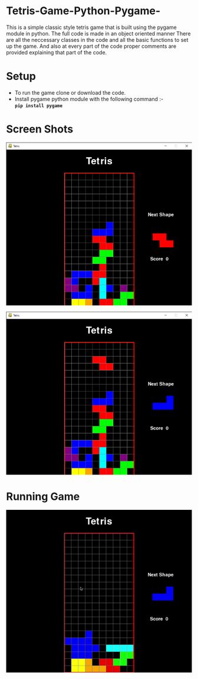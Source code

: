 # Tetris-Game-Python-Pygame-


This is a simple classic style tetris game that is built using the pygame module in python. The full code is made in an object oriented manner
There are all the neccessary classes in the code and all the basic functions to set up the game. And also at every part of the code proper 
comments are provided explaining that part of the code.

# Setup

* To run the game clone or download the code.
* Install pygame python module with the following command :- <code><b> pip install pygame </b></code>

# Screen Shots

![](ss/ss1.png)

![](ss/ss2.png)

# Running Game

![](ss/gif.gif)



